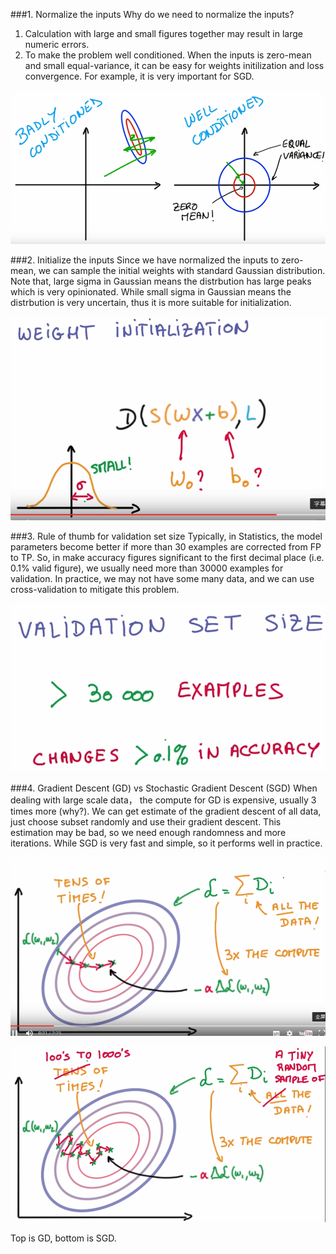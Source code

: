 ###1. Normalize the inputs
Why do we need to normalize the inputs?
1) Calculation with large and small figures together may result in large numeric errors. 
2) To make the problem well conditioned. When the inputs is zero-mean and small equal-variance, it can be easy for weights initilization and loss convergence. For example, it is very important for SGD.
<p align="center">
  <img src ="./images/NormalizedInput.png" width="600"/>
</p>

###2. Initialize the inputs
Since we have normalized the inputs to zero-mean, we can sample the initial weights with standard Gaussian distribution. Note that, large sigma in Gaussian means the distrbution has large peaks which is very opinionated. While small sigma in Gaussian means the distrbution is very uncertain, thus it is more suitable for initialization.
<p align="center">
  <img src ="./images/InitializeInput.png" width="600"/>
</p>

###3. Rule of thumb for validation set size
Typically, in Statistics, the model parameters become better if more than 30 examples are corrected from FP to TP. So, in make accuracy figures significant to the first decimal place (i.e. 0.1% valid figure), we usually need more than 30000 examples for validation. In practice, we may not have some many data, and we can use cross-validation to mitigate this problem.

<p align="center">
  <img src ="./images/ValidationSetSize.png" width="600"/>
</p>

###4. Gradient Descent (GD) vs Stochastic Gradient Descent (SGD)
When dealing with large scale data， the compute for GD is expensive, usually 3 times more (why?). We can get estimate of the gradient descent of all data, just choose subset randomly and use their gradient descent. This estimation may be bad, so we need enough randomness and more iterations. While SGD is very fast and simple, so it performs well in practice.

<p align="center">
  <img src ="./images/GD.png" width="600"/>
</p>
<p align="center">
  <img src ="./images/SGD.png" width="600"/>
</p>

Top is GD, bottom is SGD.

